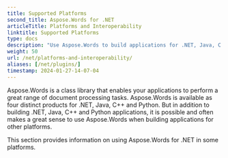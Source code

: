 ```yaml
---
title: Supported Platforms
second_title: Aspose.Words for .NET
articleTitle: Platforms and Interoperability
linktitle: Supported Platforms
type: docs
description: "Use Aspose.Words to build applications for .NET, Java, C ++, Python, as well as other platforms such as Azure, Visual Studio, PHP, and more to perform a wide variety of document processing tasks using C#."
weight: 50
url: /net/platforms-and-interoperability/
aliases: [/net/plugins/]
timestamp: 2024-01-27-14-07-04
---
```


Aspose.Words is a class library that enables your applications to perform a great range of document processing tasks. Aspose.Words is available as four distinct products for .NET, Java, C++ and Python. But in addition to building .NET, Java, C++ and Python applications, it is possible and often makes a great sense to use Aspose.Words when building applications for other platforms.

This section provides information on using Aspose.Words for .NET in some platforms.

